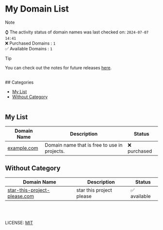 # My Domain List

> [!NOTE]  
> ⌚ The activity status of domain names was last checked on: `2024-07-07 14:41`   
> ❌ Purchased Domains : `1`    
> ✅ Available Domains : `1`

> [!TIP]  
> You can check out the notes for future releases [here](notes.md).

<br />
## Categories

- [My List](#my-list)
- [Without Category](#without-category)
<br /><br />
## My List
| Domain Name | Description | Status |
|-------------|-------------|--------|
| <a href="https://whois.com/whois/example.com" target="_blank">example.com</a> | Domain name that is free to use in projects. | ❌ purchased |
## Without Category
| Domain Name | Description | Status |
|-------------|-------------|--------|
| <a href="https://whois.com/whois/star-this-project-please.com" target="_blank">star-this-project-please.com</a> | star this project please | ✅ available |

<br /><br />


LICENSE: [MIT](LICENSE)